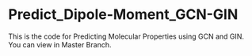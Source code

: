 # Predict_Dipole-Moment_GCN-GIN
This is the code for Predicting Molecular Properties using GCN and GIN.
You can view in Master Branch.
